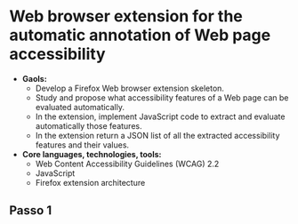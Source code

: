 # Web browser extension for the automatic annotation of Web page accessibility
- **Gaols:**
    - Develop a Firefox Web browser extension skeleton.
    - Study and propose what accessibility features of a Web page can be evaluated automatically.
    - In the extension, implement JavaScript code to extract and evaluate automatically those features.
    - In the extension return a JSON list of all the extracted accessibility features and their values.
- **Core languages, technologies, tools:**
    - Web Content Accessibility Guidelines (WCAG) 2.2
    - JavaScript
    - Firefox extension architecture

## Passo 1

